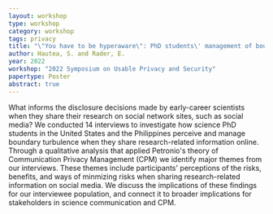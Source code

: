 ```yaml
---
layout: workshop
type: workshop
category: workshop
tags: privacy
title: "\"You have to be hyperaware\": PhD students\' management of boundary turbulence when posting research-related information on social media"
author: Hautea, S. and Rader, E.
year: 2022
workshop: "2022 Symposium on Usable Privacy and Security"
papertype: Poster
abstract: true
---
```


What informs the disclosure decisions made by early-career scientists when they share their research on social network sites, such as social media? We conducted 14 interviews to investigate how science PhD students in the United States and the Philippines perceive and manage boundary turbulence when they share research-related information online. Through a qualitative analysis that applied Petronio's theory of Communication Privacy Management (CPM) we identify major themes from our interviews. These themes include participants' perceptions of the risks, benefits, and ways of minmizing risks when sharing research-related information on social media. We discuss the implications of these findings for our interviewee population, and connect it to broader implications for stakeholders in science communication and CPM.

<!--
file: 
poster: 
-->